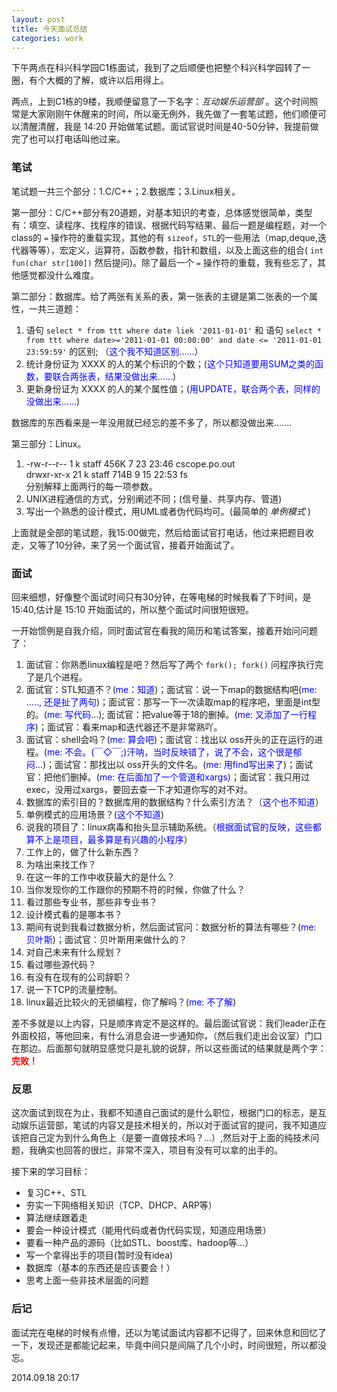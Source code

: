 ```yaml
---
layout: post
title: 今天面试总结
categories: work
---
```


下午两点在科兴科学园C1栋面试，我到了之后顺便也把整个科兴科学园转了一圈，有个大概的了解，或许以后用得上。

两点，上到C1栋的9楼，我顺便留意了一下名字：*互动娱乐运营部* 。这个时间照常是大家刚刚午休醒来的时间，所以毫无例外，我先做了一套笔试题，他们顺便可以清醒清醒，我是 14:20 开始做笔试题。面试官说时间是40-50分钟，我提前做完了也可以打电话叫他过来。

### 笔试 ###

笔试题一共三个部分：1.C/C++；2.数据库；3.Linux相关。

第一部分：C/C++部分有20道题，对基本知识的考查，总体感觉很简单，类型有：填空、读程序、找程序的错误、根据代码写结果、最后一题是编程题，对一个class的 `=` 操作符的重载实现，其他的有 `sizeof`，`STL`的一些用法（map,deque,迭代器等等），宏定义，运算符，函数参数，指针和数组，以及上面这些的组合( `int fun(char str[100])` 然后提问)。除了最后一个 `=` 操作符的重载，我有些忘了，其他感觉都没什么难度。

第二部分：数据库。给了两张有关系的表，第一张表的主键是第二张表的一个属性，一共三道题：

1. 语句 `select * from ttt where date liek '2011-01-01'` 和 语句 `select * from ttt where date>='2011-01-01 00:00:00' and date <= '2011-01-01 23:59:59'` 的区别; （<font color="blue">这个我不知道区别......</font>）
2. 统计身份证为 XXXX 的人的某个标识的个数；(<font color="blue">这个只知道要用SUM之类的函数，要联合两张表，结果没做出来......</font>)
3. 更新身份证为 XXXX 的人的某个属性值；(<font color="blue">用UPDATE，联合两个表，同样的没做出来......</font>)

数据库的东西看来是一年没用就已经忘的差不多了，所以都没做出来.......

第三部分：Linux。

1. -rw-r--r--   1 k  staff   456K  7 23 23:46 cscope.po.out<br />
   drwxr-xr-x  21 k  staff   714B  9 15 22:53 fs <br />
   分别解释上面两行的每一项参数。
2. UNIX进程通信的方式，分别阐述不同；(信号量、共享内存、管道)
3. 写出一个熟悉的设计模式，用UML或者伪代码均可。(最简单的 *单例模式* )

上面就是全部的笔试题，我15:00做完，然后给面试官打电话，他过来把题目收走，又等了10分钟，来了另一个面试官，接着开始面试了。

### 面试 ###

回来细想，好像整个面试时间只有30分钟，在等电梯的时候我看了下时间，是 15:40,估计是 15:10 开始面试的，所以整个面试时间很短很短。

一开始惯例是自我介绍，同时面试官在看我的简历和笔试答案，接着开始问问题了：

1. 面试官：你熟悉linux编程是吧？然后写了两个 `fork(); fork()` 问程序执行完了是几个进程。
2. 面试官：STL知道不？(<font color="blue">me：知道</font>)；面试官：说一下map的数据结构吧(<font color="blue">me: ....., 还是扯了两句</font>)；面试官：那写一下一次读取map的程序吧，里面是int型的。(<font color="blue">me: 写代码...</font>); 面试官：把value等于18的删掉。(<font color="blue">me: 又添加了一行程序</font>)；面试官：看来map和迭代器还不是非常熟吖。
3. 面试官：shell会吗？(<font color="blue">me: 算会吧</font>)；面试官：找出以 oss开头的正在运行的进程。(<font color="blue">me: 不会。(￣◇￣;)汗呐，当时反映错了，说了不会，这个很是郁闷...</font>)；面试官：那找出以 oss开头的文件名。(<font color="blue">me: 用find写出来了</font>)；面试官：把他们删掉。(<font color="blue">me: 在后面加了一个管道和xargs</font>)；面试官：我只用过exec，没用过xargs，要回去查一下才知道你写的对不对。
4. 数据库的索引目的？数据库用的数据结构？什么索引方法？（<font color="blue">这个也不知道</font>）
5. 单例模式的应用场景？(<font color="blue">这个不知道</font>)
6. 说我的项目了：linux病毒和抬头显示辅助系统。（<font color="blue">根据面试官的反映，这些都算不上是项目，最多算是有兴趣的小程序</font>）
7. 工作上的，做了什么新东西？
8. 为啥出来找工作？
9. 在这一年的工作中收获最大的是什么？
10. 当你发现你的工作跟你的预期不符的时候，你做了什么？
11. 看过那些专业书，那些非专业书？
12. 设计模式看的是哪本书？
13. 期间有说到我看过数据分析，然后面试官问：数据分析的算法有哪些？(<font color="blue">me: 贝叶斯</font>)；面试官：贝叶斯用来做什么的？
14. 对自己未来有什么规划？
15. 看过哪些源代码？
16. 有没有在现有的公司辞职？
17. 说一下TCP的流量控制。
18. linux最近比较火的无锁编程，你了解吗？(<font color="blue">me: 不了解</font>)

差不多就是以上内容，只是顺序肯定不是这样的。最后面试官说：我们leader正在外面校招，等他回来，有什么消息会进一步通知你，（然后我们走出会议室）门口在那边。后面那句就明显感觉只是礼貌的说辞，所以这些面试的结果就是两个字：<font color="red">**完败！**</font>

### 反思 ###

这次面试到现在为止，我都不知道自己面试的是什么职位，根据门口的标志，是互动娱乐运营部，笔试的内容又是技术相关的，所以对于面试官的提问，我不知道应该把自己定为到什么角色上（是要一直做技术吗？...）,然后对于上面的纯技术问题，我确实也回答的很烂，非常不深入，项目有没有可以拿的出手的。

接下来的学习目标：

* 复习C++、STL
* 夯实一下网络相关知识（TCP、DHCP、ARP等）
* 算法继续跟着走
* 要会一种设计模式（能用代码或者伪代码实现，知道应用场景）
* 要看一种产品的源码（比如STL、boost库、hadoop等...）
* 写一个拿得出手的项目(暂时没有idea)
* 数据库（基本的东西还是应该要会！）
* 思考上面一些非技术层面的问题


### 后记 ###

面试完在电梯的时候有点懵，还以为笔试面试内容都不记得了，回来休息和回忆了一下，发现还是都能记起来，毕竟中间只是间隔了几个小时，时间很短，所以都没忘。


2014.09.18 20:17

